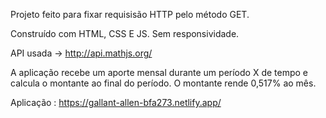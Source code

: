 Projeto feito para fixar requisisão HTTP pelo método GET.

Construído com HTML, CSS E JS.
Sem responsividade.

API usada -> http://api.mathjs.org/

A aplicação recebe um aporte mensal durante um período X de tempo e calcula o montante ao final do período.
O montante rende 0,517% ao mês.

Aplicação : https://gallant-allen-bfa273.netlify.app/

